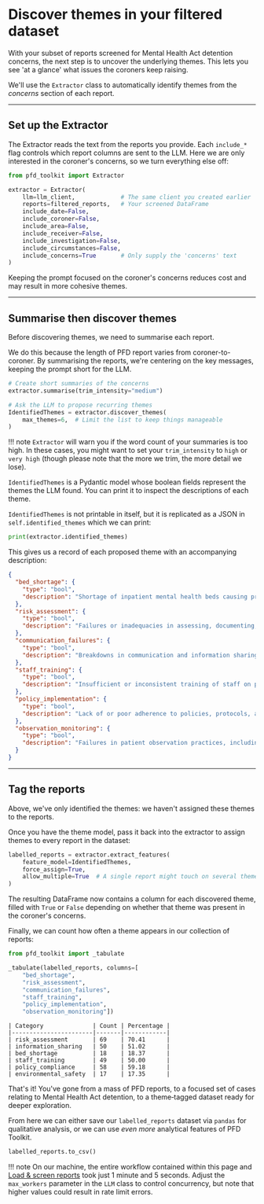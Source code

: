 # Discover themes in your filtered dataset

With your subset of reports screened for Mental Health Act detention concerns, the next step is to uncover the underlying themes. This lets you see 'at a glance' what issues the coroners keep raising.

We'll use the `Extractor` class to automatically identify themes from the *concerns* section of each report.

---

## Set up the Extractor

The Extractor reads the text from the reports you provide. Each `include_*` flag controls which report columns are sent to the LLM. Here we are only interested in the coroner's concerns, so we turn everything else off:

```python
from pfd_toolkit import Extractor

extractor = Extractor(
    llm=llm_client,             # The same client you created earlier
    reports=filtered_reports,   # Your screened DataFrame
    include_date=False,
    include_coroner=False,
    include_area=False,
    include_receiver=False,
    include_investigation=False,
    include_circumstances=False,
    include_concerns=True       # Only supply the 'concerns' text
)
```

Keeping the prompt focused on the coroner's concerns reduces cost and may result in more cohesive themes.

---

## Summarise then discover themes

Before discovering themes, we need to summarise each report. 

We do this because the length of PFD report varies from coroner-to-coroner. By summarising the reports, we're centering on the key messages, keeping the prompt short for the LLM.
    


```python
# Create short summaries of the concerns
extractor.summarise(trim_intensity="medium")

# Ask the LLM to propose recurring themes
IdentifiedThemes = extractor.discover_themes(
    max_themes=6,  # Limit the list to keep things manageable
)
```

!!! note
    `Extractor` will warn you if the word count of your summaries is too high. In these cases, you might want to set your `trim_intensity` to `high` or `very high` (though please note that the more we trim, the more detail we lose).


`IdentifiedThemes` is a Pydantic model whose boolean fields represent the themes the LLM found. You can print it to inspect the descriptions of each theme.

`IdentifiedThemes` is not printable in itself, but it is replicated as a JSON in `self.identified_themes` which we can print:

```python
print(extractor.identified_themes)
```

This gives us a record of each proposed theme with an accompanying description:

```json
{
  "bed_shortage": {
    "type": "bool",
    "description": "Shortage of inpatient mental health beds causing prolonged waits, inappropriate placements, and increased risks."
  },
  "risk_assessment": {
    "type": "bool",
    "description": "Failures or inadequacies in assessing, documenting, and managing patient risks including suicide, self-harm, and violence."
  },
  "communication_failures": {
    "type": "bool",
    "description": "Breakdowns in communication and information sharing between healthcare staff, agencies, families, and police."
  },
  "staff_training": {
    "type": "bool",
    "description": "Insufficient or inconsistent training of staff on policies, clinical knowledge, risk management, and emergency procedures."
  },
  "policy_implementation": {
    "type": "bool",
    "description": "Lack of or poor adherence to policies, protocols, and guidance leading to unsafe practices and delays."
  },
  "observation_monitoring": {
    "type": "bool",
    "description": "Failures in patient observation practices, including inadequate monitoring, falsification of records, and unclear procedures."
  }
}
```

---

## Tag the reports

Above, we've only identified the themes: we haven't assigned these themes to the reports.

Once you have the theme model, pass it back into the extractor to assign themes to every report in the dataset:

```python
labelled_reports = extractor.extract_features(
    feature_model=IdentifiedThemes,
    force_assign=True,
    allow_multiple=True  # A single report might touch on several themes
)
```

The resulting DataFrame now contains a column for each discovered theme, filled with `True` or `False` depending on whether that theme was present in the coroner's concerns.

Finally, we can count how often a theme appears in our collection of reports:


```python
from pfd_toolkit import _tabulate

_tabulate(labelled_reports, columns=[
    "bed_shortage",
    "risk_assessment",
    "communication_failures",
    "staff_training",
    "policy_implementation",
    "observation_monitoring"])
```

```
| Category              | Count | Percentage |
|-----------------------|-------|------------|
| risk_assessment       | 69    | 70.41      |
| information_sharing   | 50    | 51.02      |
| bed_shortage          | 18    | 18.37      |
| staff_training        | 49    | 50.00      |
| policy_compliance     | 58    | 59.18      |
| environmental_safety  | 17    | 17.35      |
```

That's it! You've gone from a mass of PFD reports, to a focused set of cases relating to Mental Health Act detention, to a theme‑tagged dataset ready for deeper exploration.

From here we can either save our `labelled_reports` dataset via `pandas` for qualitative analysis, or we can use *even more* analytical features of PFD Toolkit.

```python
labelled_reports.to_csv()
```

!!! note
    On our machine, the entire workflow contained within this page and [Load & screen reports](load_and_screen.md) took just 1 minute and 5 seconds. Adjust the `max_workers` parameter in the `LLM` class to control concurrency, but note that higher values could result in rate limit errors.
